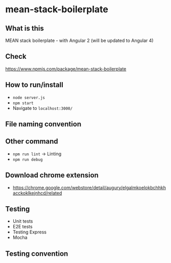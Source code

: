 # mean-stack-boilerplate


## What is this
MEAN stack boilerplate - with Angular 2 
(will be updated to Angular 4)

## Check 
https://www.npmjs.com/package/mean-stack-boilerplate

## How to run/install
+ `node server.js`
+ `npm start`
+ Navigate to `localhost:3000/`


## File naming convention 



## Other command
+ `npm run lint` -> Linting
+ `npm run debug`




## Download chrome extension
+ https://chrome.google.com/webstore/detail/augury/elgalmkoelokbchhkhacckoklkejnhcd/related


## Testing
+ Unit tests 
+ E2E tests
+ Testing Express
+ Mocha


## Testing convention
